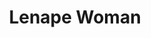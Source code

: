 ---
pid: rs323
title: Lenape Woman
location_transcription: Lemon Hill/West Phila Strawberry Mansion
coordinates: "[-75.1835636, 39.9892854]"
zipcode: '19103'
gen_neighborhood: Center City
neighborhood: Rittenhouse Square,Avenue of The Arts,Logan Square,Fitler Square
outside_phl: 
age: '27'
age_range: 20-29
instagram: 
image_file_name: rs_323.jpg
proposal_transcription: |-
  Lenape woman, canoe, Freedom Baby, pedastal
  -near the river NOT on
  -near the forest
  -blended recycled mat
topic: History,Native Americans,Women
topic_summary: 0, 0, 0, 0, 0
type: Sculpture Statue
keywords_other: lenape, canoe, river, indigenous, lenape
credit: 
image_labels: 
twitter: 
facebook: 
permalink: "/monuments/rs323/"
layout: item-page
---